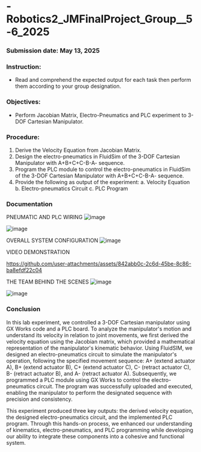 # -Robotics2_JMFinalProject_Group__5-6_2025

### Submission date: May 13, 2025

### Instruction: 
- Read and comprehend the expected output for each task then perform them according to your group
designation.

### Objectives: 
- Perform Jacobian Matrix, Electro-Pneumatics and PLC experiment to 3-DOF Cartesian Manipulator.

### Procedure:
1. Derive the Velocity Equation from Jacobian Matrix.
2. Design the electro-pneumatics in FluidSim of the 3-DOF Cartesian Manipulator with A+B+C+C-B-A- sequence.
3. Program the PLC module to control the electro-pneumatics in FluidSim of the 3-DOF Cartesian Manipulator
with A+B+C+C-B-A- sequence.
4. Provide the following as output of the experiment:
    a. Velocity Equation
    b. Electro-pneumatics Circuit
    c. PLC Program

### Documentation
PNEUMATIC AND PLC WIRING 
![image](https://github.com/user-attachments/assets/5b0c6570-4153-46c5-b438-db8b642e98de)

![image](https://github.com/user-attachments/assets/3bb03576-33c9-4736-88c2-a6ded8ff26c2)

OVERALL SYSTEM CONFIGURATION 
![image](https://github.com/user-attachments/assets/40943791-89a4-421f-92b4-88a9b61d54ef)


VIDEO DEMONSTRATION 

https://github.com/user-attachments/assets/842abb0c-2c6d-45be-8c86-ba8efdf22c04



THE TEAM BEHIND THE SCENES 
![image](https://github.com/user-attachments/assets/ccdbf9f5-74b9-40b9-a403-f0e032b3e68a)

![image](https://github.com/user-attachments/assets/77e640ef-bab2-4aee-871a-1f33dfbba0e0)


### Conclusion
In this lab experiment, we controlled a 3-DOF Cartesian manipulator using GX Works code and a PLC board. To analyze the manipulator's motion and understand its velocity in relation to joint movements, we first derived the velocity equation using the Jacobian matrix, which provided a mathematical representation of the manipulator's kinematic behavior. Using FluidSIM, we designed an electro-pneumatics circuit to simulate the manipulator's operation, following the specified movement sequence: A+ (extend actuator A), B+ (extend actuator B), C+ (extend actuator C), C- (retract actuator C), B- (retract actuator B), and A- (retract actuator A). Subsequently, we programmed a PLC module using GX Works to control the electro-pneumatics circuit. The program was successfully uploaded and executed, enabling the manipulator to perform the designated sequence with precision and consistency.

This experiment produced three key outputs: the derived velocity equation, the designed electro-pneumatics circuit, and the implemented PLC program. Through this hands-on process, we enhanced our understanding of kinematics, electro-pneumatics, and PLC programming while developing our ability to integrate these components into a cohesive and functional system. 
